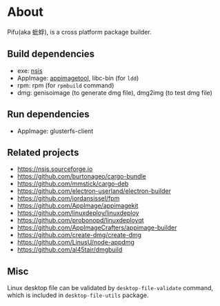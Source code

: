 
# About
Pifu(aka 蚍蜉), is a cross platform package builder.

## Build dependencies
- exe: [nsis](https://nsis.sourceforge.io/)
- AppImage: [appimagetool](https://github.com/AppImage/AppImageKit/releases), libc-bin (for `ldd`)
- rpm: rpm (for `rpmbuild` command)
- dmg: genisoimage (to generate dmg file), dmg2img (to test dmg file)

## Run dependencies
- AppImage: glusterfs-client

## Related projects
- https://nsis.sourceforge.io
- https://github.com/burtonageo/cargo-bundle
- https://github.com/mmstick/cargo-deb
- https://github.com/electron-userland/electron-builder
- https://github.com/jordansissel/fpm
- https://github.com/AppImage/appimagekit
- https://github.com/linuxdeploy/linuxdeploy
- https://github.com/probonopd/linuxdeployqt
- https://github.com/AppImageCrafters/appimage-builder
- https://github.com/create-dmg/create-dmg
- https://github.com/LinusU/node-appdmg
- https://github.com/al45tair/dmgbuild

## Misc
Linux desktop file can be validated by `desktop-file-validate` command,
which is included in `desktop-file-utils` package.
